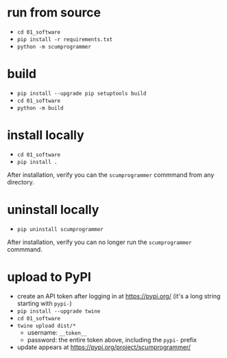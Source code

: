 # run from source

- `cd 01_software`
- `pip install -r requirements.txt`
- `python -m scumprogrammer`

# build

- `pip install --upgrade pip setuptools build`
- `cd 01_software`
- `python -m build`

# install locally

- `cd 01_software`
- `pip install .`

After installation, verify you can the `scumprogrammer` commmand from any directory.

# uninstall locally

- `pip uninstall scumprogrammer`

After installation, verify you can no longer run the `scumprogrammer` commmand.

# upload to PyPI

- create an API token after logging in at https://pypi.org/ (it's a long string starting with `pypi-`)
- `pip install --upgrade twine`
- `cd 01_software`
- `twine upload dist/*`
    - username: `__token__`
    - password: the entire token above, including the `pypi-` prefix
- update appears at https://pypi.org/project/scumprogrammer/